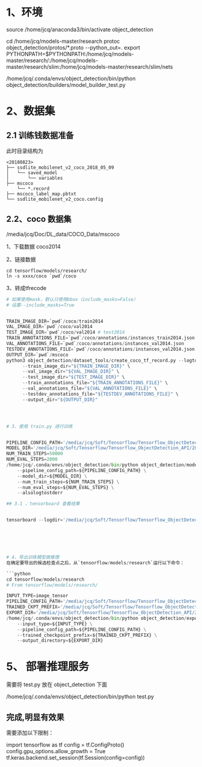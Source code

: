 
# 1、环境
source /home/jcq/anaconda3/bin/activate object_detection

cd /home/jcq/models-master/research
protoc object_detection/protos/*.proto --python_out=.
export PYTHONPATH=$PYTHONPATH:/home/jcq/models-master/research/:/home/jcq/models-master/research/slim:/home/jcq/models-master/research/slim/nets

/home/jcq/.conda/envs/object_detection/bin/python object_detection/builders/model_builder_test.py





# 2、数据集

## 2.1 训练钱数据准备

此时目录结构为

```
<20180823>
├── ssdlite_mobilenet_v2_coco_2018_05_09
│   └── saved_model
│       └── variables
├── mscoco
	└── *.record
├── mscoco_label_map.pbtxt
└── ssdlite_mobilenet_v2_coco.config
```

## 2.2、coco 数据集

/media/jcq/Doc/DL_data/COCO_Data/mscoco

1、下载数据
coco2014

2、链接数据

```
cd tensorflow/models/research/
ln -s xxxx/coco `pwd`/coco
```
3、转成tfrecode

```python
# 如果使用mask，默认只使用bbox（include_masks=False）
# 设置--include_masks=True


TRAIN_IMAGE_DIR=`pwd`/coco/train2014
VAL_IMAGE_DIR=`pwd`/coco/val2014
TEST_IMAGE_DIR=`pwd`/coco/val2014 # test2014
TRAIN_ANNOTATIONS_FILE=`pwd`/coco/annotations/instances_train2014.json
VAL_ANNOTATIONS_FILE=`pwd`/coco/annotations/instances_val2014.json
TESTDEV_ANNOTATIONS_FILE=`pwd`/coco/annotations/instances_val2014.json # `pwd`/coco/annotations/instances_test2014.json
OUTPUT_DIR=`pwd`/mscoco
python3 object_detection/dataset_tools/create_coco_tf_record.py --logtostderr \
      --train_image_dir="${TRAIN_IMAGE_DIR}" \
      --val_image_dir="${VAL_IMAGE_DIR}" \
      --test_image_dir="${TEST_IMAGE_DIR}" \
      --train_annotations_file="${TRAIN_ANNOTATIONS_FILE}" \
      --val_annotations_file="${VAL_ANNOTATIONS_FILE}" \
      --testdev_annotations_file="${TESTDEV_ANNOTATIONS_FILE}" \
      --output_dir="${OUTPUT_DIR}"




# 3、使用 train.py 进行训练


PIPELINE_CONFIG_PATH='/media/jcq/Soft/Tensorflow/Tensorflow_ObjectDetection_API/20200113/ssd_mobilenet_v2_coco.config'
MODEL_DIR='/media/jcq/Soft/Tensorflow/Tensorflow_ObjectDetection_API/20200113/models' # 训练保存的model 位置
NUM_TRAIN_STEPS=50000
NUM_EVAL_STEPS=2000
/home/jcq/.conda/envs/object_detection/bin/python object_detection/model_main.py \
    --pipeline_config_path=${PIPELINE_CONFIG_PATH} \
    --model_dir=${MODEL_DIR} \
    --num_train_steps=${NUM_TRAIN_STEPS} \
    --num_eval_steps=${NUM_EVAL_STEPS} \
    --alsologtostderr

## 3.1 、tensorboard 查看结果


tensorboard --logdir='/media/jcq/Soft/Tensorflow/Tensorflow_ObjectDetection_API/20200113/models'






# 4、导出训练模型做推理
在确定要导出的候选检查点之后，从`tensorflow/models/research`运行以下命令：

```python
cd tensorflow/models/research
# From tensorflow/models/research/

INPUT_TYPE=image_tensor
PIPELINE_CONFIG_PATH='/media/jcq/Soft/Tensorflow/Tensorflow_ObjectDetection_API/20200113/ssd_mobilenet_v2_coco.config'
TRAINED_CKPT_PREFIX='/media/jcq/Soft/Tensorflow/Tensorflow_ObjectDetection_API/20200113/models/model.ckpt-2900' 
EXPORT_DIR='/media/jcq/Soft/Tensorflow/Tensorflow_ObjectDetection_API/20200113/models/frozen_pb'
/home/jcq/.conda/envs/object_detection/bin/python object_detection/export_inference_graph.py \
    --input_type=${INPUT_TYPE} \
    --pipeline_config_path=${PIPELINE_CONFIG_PATH} \
    --trained_checkpoint_prefix=${TRAINED_CKPT_PREFIX} \
    --output_directory=${EXPORT_DIR}
```



# 5、 部署推理服务
  
  需要将 test.py 放在 object_detection 下面

/home/jcq/.conda/envs/object_detection/bin/python test.py


## 完成,明显有效果

需要添加以下限制：

import tensorflow as tf
config = tf.ConfigProto()
config.gpu_options.allow_growth = True
tf.keras.backend.set_session(tf.Session(config=config))




